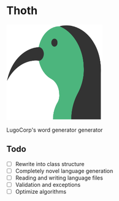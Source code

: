 # Thoth
<img src="thoth.svg" width="250" height="250"/>

LugoCorp's word generator generator

## Todo
- [ ] Rewrite into class structure
- [ ] Completely novel language generation
- [ ] Reading and writing language files
- [ ] Validation and exceptions
- [ ] Optimize algorithms
